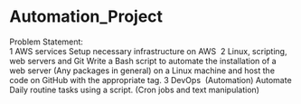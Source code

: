# Automation_Project

Problem Statement: 	
1	AWS services	Setup necessary infrastructure on AWS 
2	Linux, scripting, web servers and Git	Write a Bash script to automate the installation of a web server (Any packages in general) on a Linux machine and host the code on GitHub with the appropriate tag.
3	DevOps  (Automation)	Automate Daily routine tasks using a script. (Cron jobs and text manipulation)

